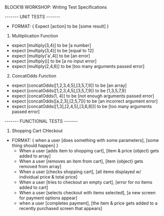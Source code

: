 BLOCK18 WORKSHOP: Writing Test Specifications

------- UNIT TESTS -------
* FORMAT: { Expect [action] to be [some result] }
1. Multiplication Function
  - expect [multiply(3,4)] to be [a number]
  - expect [multiply(3,4)] to be [equal to 12]
  - expect [multiply('a',4)] to be [an error]
  - expect [multiply()] to be [a no input error]
  - expect [multiply(2,4,6)] to be [too many arguments passed error]
2. ConcatOdds Function
  - expect [concatOdds([1,2,3,4,5],[3,5,7,9]) to be [an array]
  - expect [concatOdds([1,2,3,4,5],[3,5,7,9]) to be [1,3,5,7,9]
  - expect [concatOdds(1, 4)] to be [not enough arguments passed error]
  - expect [concatOdds([a,2,3],[2,5,7])] to be [an incorrect argument error]
  - expect [concatOdds([1,3],[2,4,5],[3,6,8])] to be [too many arguments passed error]

------- FUNCTIONAL TESTS -------
1. Shopping Cart CHeckout
* FORMAT: { when a user [does something with some parameters], [some thing should happen] }
  - When a user [adds item to shopping cart], [item & price (object) gets added to array]
  - When a user [removes an item from cart], [item {object} gets removed from array]
  - When a user [checks shopping cart], [all items displayed w/ individual price & total price]
  - When a user [tries to checkout an empty cart], [error for no items added to cart]
  - When a user [selects checkout with items selected], [a new screen for payment options appear]
  - when a user [completes payment], [the item & price gets added to a recently purchased screen that appears]

